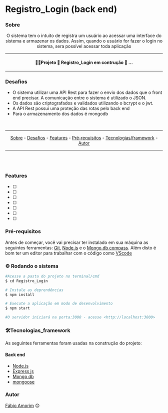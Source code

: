 # Registro_Login (back end)

### Sobre

<p align="center"> O sistema tem o intuito de registra um usuário ao acessar uma interface do sistema e armazenar os dados. Assim, quando o usuário for fazer o login no sistema, sera possível acessar toda aplicação </p>


<hr>
<h4 align = "center">
 👷‍♂️Projeto 🚧 Registro_Login em contrução 🚧 ...
</h4>
<hr>

### Desafios

<div>

- O sistema utilizar uma API Rest para fazer o envio dos dados que o front end precisar. A comunicação entre o sistema é utilizado o JSON.
- Os dados são criptografados e validados utilizando o bcrypt e o jwt. 
- A API Rest possui uma proteção das rotas pelo back end
- Para o armazenamento dos dados é mongodb

</div>

<br>

<hr>
  <p align="center">
    <a href ="#sobre">Sobre</a> -
    <a href ="#desafios">Desafios</a> -
    <a href ="#features">Features</a> -
    <a href ="#pré-requisitos">Pré-requisitos</a> -
    <a href ="#tecnologias_framework">Tecnologias/framework</a> -
    <a href ="#autor">Autor</a>
  </p>
<hr>

<br>

<br>

### Features 

- [ ] 
- [ ] 
- [ ] 
- [ ] 
- [ ] 
- [ ] 
- [ ] 

### Pré-requisitos

Antes de começar, você vai precisar ter instalado em sua máquina as seguintes ferramentas:
[Git](https://git-scm.com), [Node.js](https://nodejs.org/en/) e o [Mongo db compass](https://www.mongodb.com/try/download/compass).
Além disto é bom ter um editor para trabalhar com o código como [VScode](https://code.visualstudio.com/)

### ⚙️ Rodando o sistema

```bash
#Acesse a pasta do projeto no terminal/cmd
$ cd Registro_Login

# Instale as deprendências
$ npm install

# Execute a aplicação em modo de desenvolvimento
$ npm start

#O servidor iniciará na porta:3000 - acesse <http://localhost:3000>
```

### 🛠️Tecnologias_framework

As seguintes ferramentas foram usadas na construção do projeto:

#### Back end
- [Node.js](https://nodejs.org/en/)
- [Express js](https://expressjs.com/pt-br/)
- [Mongo db](https://www.mongodb.com/pt-br/what-is-mongodb)
- [mongoose](https://mongoosejs.com/)



### Autor

[Fábio Amorim](https://linkedin.com/in/fabio-amorim-4545011a1) 😊
